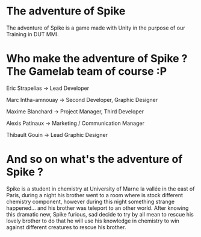 The adventure of Spike
===========

The adventure of Spike is a game made with Unity in the purpose of our Training in DUT MMI. 

Who make the adventure of Spike ? The Gamelab team of course :P
===========

Eric Strapelias -> Lead Developer 

Marc Intha-amnouay -> Second Developer, Graphic Designer

Maxime Blanchard -> Project Manager, Third Developer 

Alexis Patinaux -> Marketing / Communication Manager

Thibault Gouin -> Lead Graphic Designer


And so on what's the adventure of Spike ?
==========

Spike is a student in chemistry at University of Marne la vallée in the east of Paris, during a night his brother went to a room where is stock different chemistry component, however during this night something strange happened... and his brother was teleport to an other world. After knowing this dramatic new, Spike furious, sad decide to try by all mean to rescue his lovely brother to do that he will use his knowledge in chemistry to win against different creatures to rescue his brother. 



